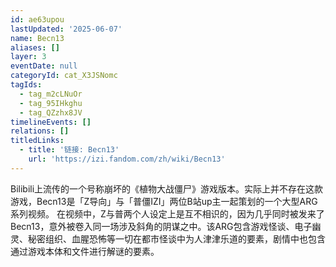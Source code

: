```yaml
---
id: ae63upou
lastUpdated: '2025-06-07'
name: Becn13
aliases: []
layer: 3
eventDate: null
categoryId: cat_X3JSNomc
tagIds:
  - tag_m2cLNuOr
  - tag_95IHkghu
  - tag_QZzhx8JV
timelineEvents: []
relations: []
titledLinks:
  - title: '链接: Becn13'
    url: 'https://izi.fandom.com/zh/wiki/Becn13'
---
```

Bilibili上流传的一个号称崩坏的《植物大战僵尸》游戏版本。实际上并不存在这款游戏，Becn13是「Z导向」与「普僵IZI」两位B站up主一起策划的一个大型ARG系列视频。 在视频中，Z与普两个人设定上是互不相识的，因为几乎同时被发来了Becn13，意外被卷入同一场涉及斜角的阴谋之中。该ARG包含游戏怪谈、电子幽灵、秘密组织、血腥恐怖等一切在都市怪谈中为人津津乐道的要素，剧情中也包含通过游戏本体和文件进行解谜的要素。
